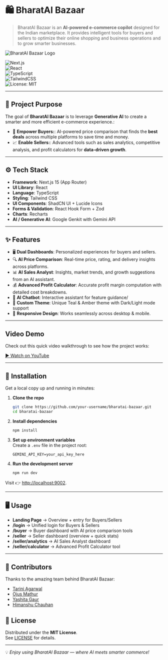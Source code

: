 # 🛍️ BharatAI Bazaar  

>BharatAI Bazaar is an **AI-powered e-commerce copilot** designed for the Indian marketplace. It provides intelligent tools for buyers and sellers to optimize their online shopping and business operations and to grow smarter businesses.  
 

![BharatAI Bazaar Logo](./icon.png)  

![Next.js](https://img.shields.io/badge/Next.js-15-black?logo=next.js)  
![React](https://img.shields.io/badge/React-18-61DAFB?logo=react&logoColor=white)  
![TypeScript](https://img.shields.io/badge/TypeScript-5-3178C6?logo=typescript&logoColor=white)  
![TailwindCSS](https://img.shields.io/badge/TailwindCSS-3-38B2AC?logo=tailwindcss&logoColor=white)  
![License: MIT](https://img.shields.io/badge/License-MIT-yellow.svg)  

---

## 🎯 Project Purpose  

The goal of **BharatAI Bazaar** is to leverage **Generative AI** to create a smarter and more efficient e-commerce experience.:  

- 👥 **Empower Buyers:**: AI-powered price comparison that finds the **best deals** across multiple platforms to save time and money.  
- 📈 **Enable Sellers:**: Advanced tools such as sales analytics, competitive analysis, and profit calculators for **data-driven growth**.  

---

## ⚙️ Tech Stack  

- **Framework**: Next.js 15 (App Router)  
- **UI Library**: React  
- **Language**: TypeScript  
- **Styling**: Tailwind CSS  
- **UI Components**: ShadCN UI + Lucide Icons  
- **Forms & Validation**: React Hook Form + Zod  
- **Charts**: Recharts  
- **AI / Generative AI**: Google Genkit with Gemini API  
 

---

## ✨ Features  

- 🖥️ **Dual Dashboards**: Personalized experiences for buyers and sellers.  
- 🔍 **AI Price Comparison**: Real-time price, rating, and delivery insights across platforms.  
- 📊 **AI Sales Analyst**: Insights, market trends, and growth suggestions from an AI assistant.
- 💰 **Advanced Profit Calculator**: Accurate profit margin computation with detailed cost breakdowns.  
- 🤖 **AI Chatbot**: Interactive assistant for feature guidance/  
- 🎨 **Custom Theme**:  Unique Teal & Amber theme with Dark/Light mode support  
- 📱 **Responsive Design**: Works seamlessly across desktop & mobile.  

---
## Video Demo

Check out this quick video walkthrough to see how the project works:

[▶️ Watch on YouTube](https://youtu.be/TK5w000KGKY)

---

## 🚀 Installation  

Get a local copy up and running in minutes:  

1. **Clone the repo**  
   ```bash
   git clone https://github.com/your-username/bharatai-bazaar.git
   cd bharatai-bazaar
   ```

2. **Install dependencies**  
   ```bash
   npm install
   ```

3. **Set up environment variables**  
   Create a `.env` file in the project root:  
   ```env
   GEMINI_API_KEY=your_api_key_here
   ```

4. **Run the development server**  
   ```bash
   npm run dev
   ```

Visit 👉 [http://localhost:9002](http://localhost:9002).  

---

## 🖥️ Usage  

- **Landing Page** → Overview + entry for Buyers/Sellers  
- **/login** → Unified login for Buyers & Sellers 
- **/buyer** → Buyer dashboard with AI price comparison tools  
- **/seller** → Seller dashboard (overview + quick stats)  
- **/seller/analytics** → AI Sales Analyst dashboard  
- **/seller/calculator** → Advanced Profit Calculator tool 

---

## 👥 Contributors  

Thanks to the amazing team behind BharatAI Bazaar:  

- [Tarini Agarwal](https://github.com/Tarini-Ag)  
- [Ojus Mathur](https://github.com/mathurojus)  
- [Yashita Gaur](https://github.com/yashita099)  
- [Himanshu Chauhan](https://github.com/shivanshu012)  


## 📜 License  

Distributed under the **MIT License**.  
See [LICENSE](./LICENSE) for details.  

---

💡 *Enjoy using BharatAI Bazaar — where AI meets smarter commerce!*  

